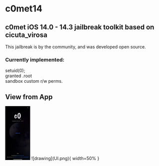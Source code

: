 # c0met14
c0met iOS 14.0 - 14.3 jailbreak toolkit based on cicuta_virosa
---
This jailbreak is by the community, and was developed open source.

### Currently implemented: 
setuid(0); <br />
granted .root<br />
sandbox custom r/w perms.

## View from App
<img src="UI.png" alt="drawing" style="width:80px;"/>
![drawing](UI.png){ width=50% }